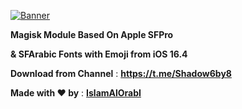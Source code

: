 [![Banner](/assets/)](https://github.com/IslamAlOrabI/SFmojiBanner-v1.0.jpg)

**Magisk Module Based On Apple SFPro**

**& SFArabic Fonts with Emoji from iOS 16.4**

**Download from Channel** : **https://t.me/Shadow6by8**

**Made with ❤️ by** : [**IslamAlOrabI**](https://t.me/IslamAlOrabI)
